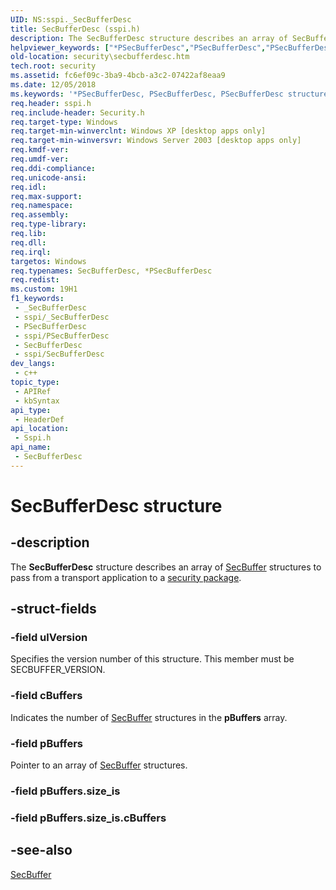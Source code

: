 ```yaml
---
UID: NS:sspi._SecBufferDesc
title: SecBufferDesc (sspi.h)
description: The SecBufferDesc structure describes an array of SecBuffer structures to pass from a transport application to a security package.
helpviewer_keywords: ["*PSecBufferDesc","PSecBufferDesc","PSecBufferDesc structure pointer [Security]","SecBufferDesc","SecBufferDesc structure [Security]","_ssp_secbufferdesc","security.secbufferdesc","sspi/PSecBufferDesc","sspi/SecBufferDesc"]
old-location: security\secbufferdesc.htm
tech.root: security
ms.assetid: fc6ef09c-3ba9-4bcb-a3c2-07422af8eaa9
ms.date: 12/05/2018
ms.keywords: '*PSecBufferDesc, PSecBufferDesc, PSecBufferDesc structure pointer [Security], SecBufferDesc, SecBufferDesc structure [Security], _ssp_secbufferdesc, security.secbufferdesc, sspi/PSecBufferDesc, sspi/SecBufferDesc'
req.header: sspi.h
req.include-header: Security.h
req.target-type: Windows
req.target-min-winverclnt: Windows XP [desktop apps only]
req.target-min-winversvr: Windows Server 2003 [desktop apps only]
req.kmdf-ver: 
req.umdf-ver: 
req.ddi-compliance: 
req.unicode-ansi: 
req.idl: 
req.max-support: 
req.namespace: 
req.assembly: 
req.type-library: 
req.lib: 
req.dll: 
req.irql: 
targetos: Windows
req.typenames: SecBufferDesc, *PSecBufferDesc
req.redist: 
ms.custom: 19H1
f1_keywords:
 - _SecBufferDesc
 - sspi/_SecBufferDesc
 - PSecBufferDesc
 - sspi/PSecBufferDesc
 - SecBufferDesc
 - sspi/SecBufferDesc
dev_langs:
 - c++
topic_type:
 - APIRef
 - kbSyntax
api_type:
 - HeaderDef
api_location:
 - Sspi.h
api_name:
 - SecBufferDesc
---
```


# SecBufferDesc structure


## -description

The <b>SecBufferDesc</b> structure describes an array of <a href="/windows/desktop/api/sspi/ns-sspi-secbuffer">SecBuffer</a> structures to pass from a transport application to a <a href="/windows/desktop/SecGloss/s-gly">security package</a>.

## -struct-fields

### -field ulVersion

Specifies the version number of this structure. This member must be SECBUFFER_VERSION.

### -field cBuffers

Indicates the number of <a href="/windows/desktop/api/sspi/ns-sspi-secbuffer">SecBuffer</a> structures in the <b>pBuffers</b> array.

### -field pBuffers

Pointer to an array of <a href="/windows/desktop/api/sspi/ns-sspi-secbuffer">SecBuffer</a> structures.

### -field pBuffers.size_is

### -field pBuffers.size_is.cBuffers

## -see-also

<a href="/windows/desktop/api/sspi/ns-sspi-secbuffer">SecBuffer</a>